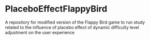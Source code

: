 # PlaceboEffectFlappyBird
A repository for modified version of the Flappy Bird game to run study related to the influence of placebo effect of dynamic difficulty level adjustment on the user experience 
